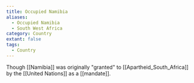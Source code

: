 ```yaml
---
title: Occupied Namibia
aliases:
  - Occupied Namibia
  - South West Africa
category: Country
extant: false
tags:
  - Country
---
```

Though [[Namibia]] was originally "granted" to [[Apartheid_South_Africa]] by the [[United Nations]] as a [[mandate]].